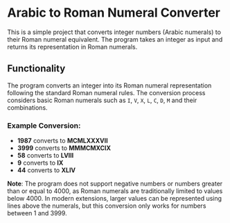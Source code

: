 # Arabic to Roman Numeral Converter

This is a simple project that converts integer numbers (Arabic numerals) to their Roman numeral equivalent. The program takes an integer as input and returns its representation in Roman numerals.

## Functionality

The program converts an integer into its Roman numeral representation following the standard Roman numeral rules. The conversion process considers basic Roman numerals such as `I`, `V`, `X`, `L`, `C`, `D`, `M` and their combinations.

### Example Conversion:
- **1987** converts to **MCMLXXXVII**
- **3999** converts to **MMMCMXCIX**
- **58** converts to **LVIII**
- **9** converts to **IX**
- **44** converts to **XLIV**

**Note**: The program does not support negative numbers or numbers greater than or equal to 4000, as Roman numerals are traditionally limited to values below 4000. In modern extensions, larger values can be represented using lines above the numerals, but this conversion only works for numbers between 1 and 3999.